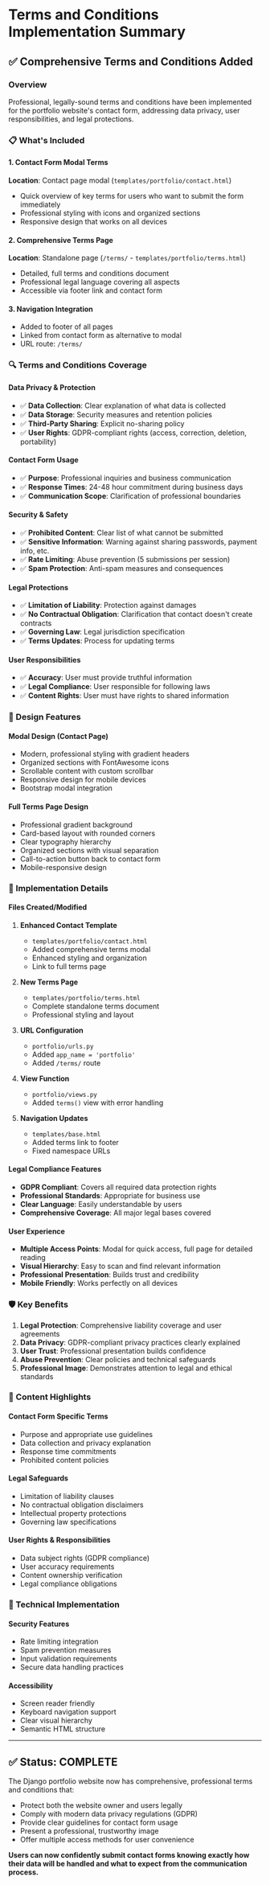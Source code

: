# Terms and Conditions Implementation Summary

## ✅ Comprehensive Terms and Conditions Added

### Overview
Professional, legally-sound terms and conditions have been implemented for the portfolio website's contact form, addressing data privacy, user responsibilities, and legal protections.

### 📋 What's Included

#### 1. **Contact Form Modal Terms** 
**Location**: Contact page modal (`templates/portfolio/contact.html`)
- Quick overview of key terms for users who want to submit the form immediately
- Professional styling with icons and organized sections
- Responsive design that works on all devices

#### 2. **Comprehensive Terms Page**
**Location**: Standalone page (`/terms/` - `templates/portfolio/terms.html`)
- Detailed, full terms and conditions document
- Professional legal language covering all aspects
- Accessible via footer link and contact form

#### 3. **Navigation Integration**
- Added to footer of all pages
- Linked from contact form as alternative to modal
- URL route: `/terms/`

### 🔍 Terms and Conditions Coverage

#### **Data Privacy & Protection**
- ✅ **Data Collection**: Clear explanation of what data is collected
- ✅ **Data Storage**: Security measures and retention policies
- ✅ **Third-Party Sharing**: Explicit no-sharing policy
- ✅ **User Rights**: GDPR-compliant rights (access, correction, deletion, portability)

#### **Contact Form Usage**
- ✅ **Purpose**: Professional inquiries and business communication
- ✅ **Response Times**: 24-48 hour commitment during business days
- ✅ **Communication Scope**: Clarification of professional boundaries

#### **Security & Safety**
- ✅ **Prohibited Content**: Clear list of what cannot be submitted
- ✅ **Sensitive Information**: Warning against sharing passwords, payment info, etc.
- ✅ **Rate Limiting**: Abuse prevention (5 submissions per session)
- ✅ **Spam Protection**: Anti-spam measures and consequences

#### **Legal Protections**
- ✅ **Limitation of Liability**: Protection against damages
- ✅ **No Contractual Obligation**: Clarification that contact doesn't create contracts
- ✅ **Governing Law**: Legal jurisdiction specification
- ✅ **Terms Updates**: Process for updating terms

#### **User Responsibilities**
- ✅ **Accuracy**: User must provide truthful information
- ✅ **Legal Compliance**: User responsible for following laws
- ✅ **Content Rights**: User must have rights to shared information

### 🎨 Design Features

#### **Modal Design (Contact Page)**
- Modern, professional styling with gradient headers
- Organized sections with FontAwesome icons
- Scrollable content with custom scrollbar
- Responsive design for mobile devices
- Bootstrap modal integration

#### **Full Terms Page Design**
- Professional gradient background
- Card-based layout with rounded corners
- Clear typography hierarchy
- Organized sections with visual separation
- Call-to-action button back to contact form
- Mobile-responsive design

### 🔗 Implementation Details

#### **Files Created/Modified**

1. **Enhanced Contact Template**
   - `templates/portfolio/contact.html`
   - Added comprehensive terms modal
   - Enhanced styling and organization
   - Link to full terms page

2. **New Terms Page**
   - `templates/portfolio/terms.html`
   - Complete standalone terms document
   - Professional styling and layout

3. **URL Configuration**
   - `portfolio/urls.py`
   - Added `app_name = 'portfolio'`
   - Added `/terms/` route

4. **View Function**
   - `portfolio/views.py`
   - Added `terms()` view with error handling

5. **Navigation Updates**
   - `templates/base.html`
   - Added terms link to footer
   - Fixed namespace URLs

#### **Legal Compliance Features**
- **GDPR Compliant**: Covers all required data protection rights
- **Professional Standards**: Appropriate for business use
- **Clear Language**: Easily understandable by users
- **Comprehensive Coverage**: All major legal bases covered

#### **User Experience**
- **Multiple Access Points**: Modal for quick access, full page for detailed reading
- **Visual Hierarchy**: Easy to scan and find relevant information
- **Professional Presentation**: Builds trust and credibility
- **Mobile Friendly**: Works perfectly on all devices

### 🛡️ Key Benefits

1. **Legal Protection**: Comprehensive liability coverage and user agreements
2. **Data Privacy**: GDPR-compliant privacy practices clearly explained
3. **User Trust**: Professional presentation builds confidence
4. **Abuse Prevention**: Clear policies and technical safeguards
5. **Professional Image**: Demonstrates attention to legal and ethical standards

### 📝 Content Highlights

#### **Contact Form Specific Terms**
- Purpose and appropriate use guidelines
- Data collection and privacy explanation
- Response time commitments
- Prohibited content policies

#### **Legal Safeguards**
- Limitation of liability clauses
- No contractual obligation disclaimers
- Intellectual property protections
- Governing law specifications

#### **User Rights & Responsibilities**
- Data subject rights (GDPR compliance)
- User accuracy requirements
- Content ownership verification
- Legal compliance obligations

### 🚀 Technical Implementation

#### **Security Features**
- Rate limiting integration
- Spam prevention measures
- Input validation requirements
- Secure data handling practices

#### **Accessibility**
- Screen reader friendly
- Keyboard navigation support
- Clear visual hierarchy
- Semantic HTML structure

---

## ✅ Status: COMPLETE

The Django portfolio website now has comprehensive, professional terms and conditions that:
- Protect both the website owner and users legally
- Comply with modern data privacy regulations (GDPR)
- Provide clear guidelines for contact form usage
- Present a professional, trustworthy image
- Offer multiple access methods for user convenience

**Users can now confidently submit contact forms knowing exactly how their data will be handled and what to expect from the communication process.**
